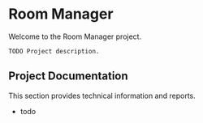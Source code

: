 <head><title>Welcome</title></head>

Room Manager
=============

Welcome to the Room Manager project.

`TODO Project description.`

Project Documentation
---------------------

This section provides technical information and reports.

* todo


